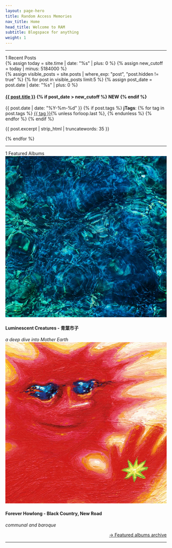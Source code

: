```yaml
---
layout: page-hero
title: Random Access Memories
nav_title: Home
head_title: Welcome to RAM
subtitle: Blogspace for anything
weight: 1
---
```

---
<div class="index-title"><span class="ornament">1</span> Recent Posts</div>
{% assign today = site.time | date: "%s" | plus: 0 %}
{% assign new_cutoff = today | minus: 5184000 %}

<div class="recent-posts">
  {% assign visible_posts = site.posts | where_exp: "post", "post.hidden != true" %}
  {% for post in visible_posts limit:5 %}
    {% assign post_date = post.date | date: "%s" | plus: 0 %}
    <div class="recent-post">
      <h4>
        <a href="{{ post.url | relative_url }}">{{ post.title }}</a>
        {% if post_date > new_cutoff %}
          <span class="new-badge">NEW</span>
        {% endif %}
      </h4>
      <div class="post-meta">
        {{ post.date | date: "%Y-%m-%d" }}
        {% if post.tags %}
          <strong><span class="tag-ornament">j</span>Tags</strong>:
          {% for tag in post.tags %}
            <a href="/tags#{{ tag | slugify }}" class="tag">{{ tag }}</a>{% unless forloop.last %}, {% endunless %}
          {% endfor %}
        {% endif %}
      </div>
      <p class="post-excerpt">{{ post.excerpt | strip_html | truncatewords: 35 }}</p>
    </div>
  {% endfor %}
</div>

---
<div class="index-title"><span class="ornament">1</span> Featured Albums</div>
<div class="album-flex inside-text-width">
  <div class="album">
  <a href="blog/album-review/luminescent-creatures">
    <img src="assets/img/featured_albums/luminiscentcreatures.png"></a>
    <div class="album-info">
      <h4>Luminescent Creatures - 青葉市子  </h4>
      <body><em>a deep dive into Mother Earth</em></body>
    </div>
  </div>
  <div class="album">
  <a href="blog/album-review/forever-howlong  ">
    <img src="assets/img/featured_albums/foreverhowlong.png" alt="Forever Howlong"></a>
    <div class="album-info">
      <h4>Forever Howlong - Black Country, New Road</h4>
      <body><em>communal and baroque</em></body>
    </div>
  </div>
</div>
<section>
  <div style="clear: both"></div>
  <p class="backarrow" style="text-align: right;"><a href="featured-albums-archive">→ Featured albums archive</a></p>
</section>

---

